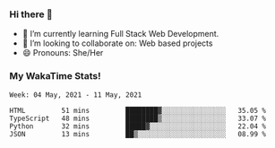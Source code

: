 ### Hi there 👋

- 🌱 I’m currently learning Full Stack Web Development.
- 👯 I’m looking to collaborate on: Web based projects
- 😄 Pronouns: She/Her

### My WakaTime Stats!

<!--START_SECTION:waka-->
```text
Week: 04 May, 2021 - 11 May, 2021

HTML         51 mins         ████████▓░░░░░░░░░░░░░░░░   35.05 % 
TypeScript   48 mins         ████████▒░░░░░░░░░░░░░░░░   33.07 % 
Python       32 mins         █████▓░░░░░░░░░░░░░░░░░░░   22.04 % 
JSON         13 mins         ██▒░░░░░░░░░░░░░░░░░░░░░░   08.99 % 
```
<!--END_SECTION:waka-->
